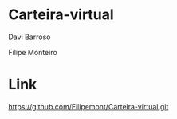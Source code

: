 ﻿# Carteira-virtual

 Davi Barroso

 Filipe Monteiro

 # Link
 https://github.com/Filipemont/Carteira-virtual.git

